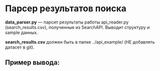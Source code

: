 # Парсер результатов поиска

**data_parser.py** — парсит результаты работы api_reader.py (search_results.csv), полученные из SearchAPI. Выводит структуру и sample данных.

**search_results.csv** должен быть в папке ../api_example/ (НЕ добавлять датасет в git).

## Пример вывода:
